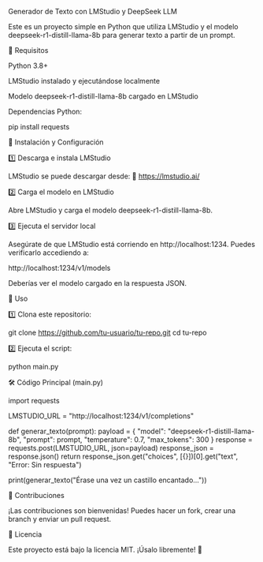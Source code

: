 Generador de Texto con LMStudio y DeepSeek LLM

Este es un proyecto simple en Python que utiliza LMStudio y el modelo deepseek-r1-distill-llama-8b para generar texto a partir de un prompt.

🚀 Requisitos

Python 3.8+

LMStudio instalado y ejecutándose localmente

Modelo deepseek-r1-distill-llama-8b cargado en LMStudio

Dependencias Python:

pip install requests

📌 Instalación y Configuración

1️⃣ Descarga e instala LMStudio

LMStudio se puede descargar desde:
🔗 https://lmstudio.ai/

2️⃣ Carga el modelo en LMStudio

Abre LMStudio y carga el modelo deepseek-r1-distill-llama-8b.

3️⃣ Ejecuta el servidor local

Asegúrate de que LMStudio está corriendo en http://localhost:1234. Puedes verificarlo accediendo a:

http://localhost:1234/v1/models

Deberías ver el modelo cargado en la respuesta JSON.

📝 Uso

1️⃣ Clona este repositorio:

git clone https://github.com/tu-usuario/tu-repo.git
cd tu-repo

2️⃣ Ejecuta el script:

python main.py

🛠 Código Principal (main.py)

import requests

LMSTUDIO_URL = "http://localhost:1234/v1/completions"

def generar_texto(prompt):
    payload = {
        "model": "deepseek-r1-distill-llama-8b",
        "prompt": prompt,
        "temperature": 0.7,
        "max_tokens": 300
    }
    response = requests.post(LMSTUDIO_URL, json=payload)
    response_json = response.json()
    return response_json.get("choices", [{}])[0].get("text", "Error: Sin respuesta")

print(generar_texto("Érase una vez un castillo encantado..."))

🎯 Contribuciones

¡Las contribuciones son bienvenidas! Puedes hacer un fork, crear una branch y enviar un pull request.

📜 Licencia

Este proyecto está bajo la licencia MIT. ¡Úsalo libremente! 🚀





